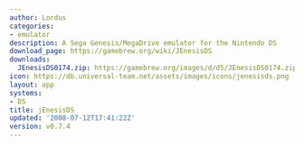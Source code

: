 ```yaml
---
author: Lordus
categories:
- emulator
description: A Sega Genesis/MegaDrive emulator for the Nintendo DS
download_page: https://gamebrew.org/wiki/JEnesisDS
downloads:
  JEnesisDS0174.zip: https://gamebrew.org/images/d/d5/JEnesisDS0174.zip
icon: https://db.universal-team.net/assets/images/icons/jenesisds.png
layout: app
systems:
- DS
title: jEnesisDS
updated: '2008-07-12T17:41:22Z'
version: v0.7.4
---
```

